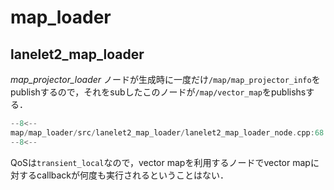 # map_loader

## lanelet2_map_loader

_map_projector_loader_ ノードが生成時に一度だけ`/map/map_projector_info`をpublishするので，それをsubしたこのノードが`/map/vector_map`をpublishsする．

```cpp title="src/map_loader/lanelet2_map_loader_node.cpp:68:90"
--8<--
map/map_loader/src/lanelet2_map_loader/lanelet2_map_loader_node.cpp:68:90
--8<--
```

QoSは`transient_local`なので，vector mapを利用するノードでvector mapに対するcallbackが何度も実行されるということはない．
